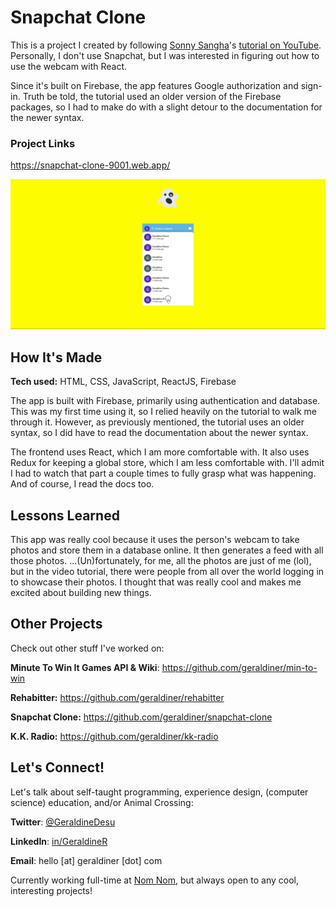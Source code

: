 # Snapchat Clone

This is a project I created by following [Sonny Sangha](https://twitter.com/SonnySangha)'s [tutorial on YouTube](https://www.youtube.com/watch?v=1kGISk5ft2w). Personally, I don't use Snapchat, but I was interested in figuring out how to use the webcam with React.

Since it's built on Firebase, the app features Google authorization and sign-in. Truth be told, the tutorial used an older version of the Firebase packages, so I had to make do with a slight detour to the documentation for the newer syntax.

### Project Links

https://snapchat-clone-9001.web.app/

![Demo for Snapchat Clone project](https://github.com/geraldiner/snapchat-clone/raw/main/demo_images/snapchat-clone-demo.gif)

## How It's Made

**Tech used:** HTML, CSS, JavaScript, ReactJS, Firebase

The app is built with Firebase, primarily using authentication and database. This was my first time using it, so I relied heavily on the tutorial to walk me through it. However, as previously mentioned, the tutorial uses an older syntax, so I did have to read the documentation about the newer syntax.

The frontend uses React, which I am more comfortable with. It also uses Redux for keeping a global store, which I am less comfortable with. I'll admit I had to watch that part a couple times to fully grasp what was happening. And of course, I read the docs too.

## Lessons Learned

This app was really cool because it uses the person's webcam to take photos and store them in a database online. It then generates a feed with all those photos. ...(Un)fortunately, for me, all the photos are just of me (lol), but in the video tutorial, there were people from all over the world logging in to showcase their photos. I thought that was really cool and makes me excited about building new things.










## Other Projects

Check out other stuff I've worked on:

**Minute To Win It Games API & Wiki**: https://github.com/geraldiner/min-to-win

**Rehabitter:** https://github.com/geraldiner/rehabitter

**Snapchat Clone:** https://github.com/geraldiner/snapchat-clone

**K.K. Radio:** https://github.com/geraldiner/kk-radio

## Let's Connect!

Let's talk about self-taught programming, experience design, (computer science) education, and/or Animal Crossing:

**Twitter**: [@GeraldineDesu](https://twitter.com/geraldinedesu)

**LinkedIn**: [in/GeraldineR](https://linkedin.com/in/geraldiner)

**Email**: hello [at] geraldiner [dot] com

Currently working full-time at <a target="_blank" href="https://nomnomnow.com">Nom Nom</a>, but always open to any cool, interesting projects!
